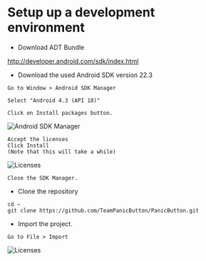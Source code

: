 Setup up a development environment
==================================

* Download ADT Bundle

http://developer.android.com/sdk/index.html

* Download the used Android SDK version 22.3

```
Go to Window > Android SDK Manager

Select "Android 4.3 (API 18)"

Click on Install packages button.
```

![Android SDK Manager](https://raw.github.com/TeamPanicButton/PanicButton/raw/master/docs/img/1.png)

```
Accept the licenses
Click Install
(Note that this will take a while)
```

![Licenses](https://raw.github.com/TeamPanicButton/PanicButton/raw/master/docs/img/2.png)

```
Close the SDK Manager.
```

* Clone the repository

```
cd ~
git clone https://github.com/TeamPanicButton/PanicButton.git
```

* Import the project.
 
```
Go to File > Import
```

![Licenses](https://raw.github.com/TeamPanicButton/PanicButton/raw/master/docs/img/3.png)

